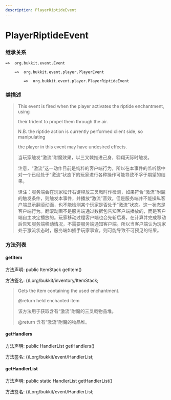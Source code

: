 ```yaml
---
description: PlayerRiptideEvent
---
```


# PlayerRiptideEvent

### 继承关系

    =>  org.bukkit.event.Event

        =>  org.bukkit.event.player.PlayerEvent

            =>  org.bukkit.event.player.PlayerRiptideEvent

### 类描述

> This event is fired when the player activates the riptide enchantment, using
> 
> their trident to propel them through the air.
> 
> N.B. the riptide action is currently performed client side, so manipulating
> 
> the player in this event may have undesired effects.
> 
> <p>
> 
> 当玩家触发“激流”附魔效果，以三叉戟推进己身，翱翔天际时触发。
> 
> 注意，“激流”这一动作目前是纯粹的客户端行为，所以在本事件的监听器中对一个已经处于“激流”状态下的玩家进行各种操作可能导致不孚于期望的结果。
> 
> <p>
> 
> 译注：服务端会在玩家松开右键释放三叉戟时作检测，如果符合“激流”附魔的触发条件，则触发本事件，并播放“激流”音效。但是服务端并不能操纵客户端显示翻滚动画，也不能检测某个玩家是否处于“激流”状态。这一状态是客户端行为。翻滚动画不是服务端通过数据包告知客户端播放的，而是客户端自主决定播放的。玩家移动过程客户端也会先斩后奏，在计算并完成移动后告知服务端移动情况，不需要服务端通知客户端。所以当客户端认为玩家处于激流状态时，服务端如插手玩家事宜，则可能导致不可预见的结果。

### 方法列表

#### getItem

方法声明: public ItemStack getItem()

方法签名: ()Lorg/bukkit/inventory/ItemStack;

> Gets the item containing the used enchantment.
> 
> @return held enchanted item
> 
> <p>
> 
> 该方法用于获取含有“激流”附魔的三叉戟物品堆。
> 
> @return 含有“激流”附魔的物品堆。

#### getHandlers

方法声明: public HandlerList getHandlers()

方法签名: ()Lorg/bukkit/event/HandlerList;

#### getHandlerList

方法声明: public static HandlerList getHandlerList()

方法签名: ()Lorg/bukkit/event/HandlerList;